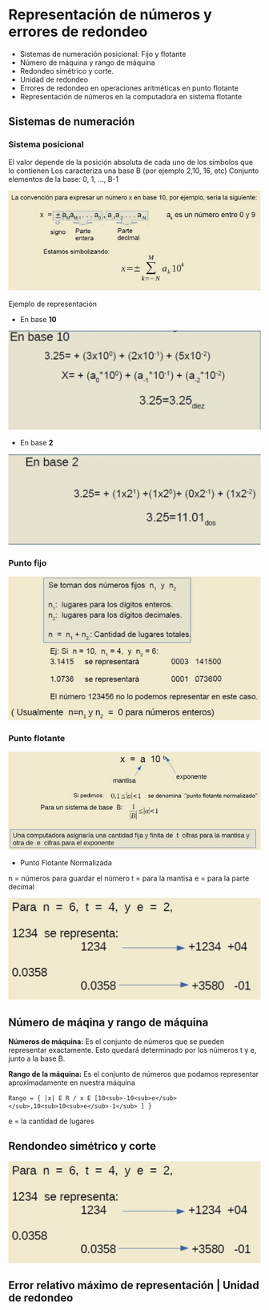 # Representación de números y errores de redondeo

- Sistemas de numeración posicional: Fijo y flotante
- Número de máquina y rango de máquina
- Redondeo simétrico y corte.
- Unidad de redondeo
- Errores de redondeo en operaciones aritméticas en punto flotante
- Representación de números en la computadora en sistema flotante

## Sistemas de numeración

### Sistema posicional  

El valor depende de la posición absoluta de cada uno de los símbolos que lo contienen
Los caracteriza una base B (por ejemplo 2,10, 16, etc)
Conjunto elementos de la base: 0, 1, ..., B-1

![Sistema posicional](/U1-Errores/imgs/modulo02/sistema-posicional.png)

Ejemplo de representación

- En base **10**

![Ejemplo de Representación en decimal](/U1-Errores/imgs/modulo02/repre-b10.png)

- En base **2**

![Ejemplo de Representación en binario](/U1-Errores/imgs/modulo02/repre-b2.png)

### Punto fijo

![Ejemplo de Representación en sist. Punto Fijo](/U1-Errores/imgs/modulo02/punto-fijo.png)


### Punto flotante

![Ejemplo de Representación en sist. Punto Flotanta](/U1-Errores/imgs/modulo02/punto-flotante.png)


- Punto Flotante Normalizada

n = números para guardar el número
t = para la mantisa 
e = para la parte decimal

![Ejemplo de Representación en sist. Punto Flotanta Normalizada](/U1-Errores/imgs/modulo02/punto-flotante-normalizado.png)

## Número de máqina y rango de máquina

**Números de máquina:** Es el conjunto de números que se pueden representar exactamente.
Esto quedará determinado por los números t y e, junto a la base B.

**Rango de la máquina:** Es el conjunto de números que podamos representar aproximadamente en nuestra máquina

```
Rango = { |x| E R / x E [10<sub>-10<sub>e</sub></sub>,10<sub>10<sub>e</sub>-1</sub> ] }
```

e = la cantidad de lugares 

## Rendondeo simétrico y corte 

![Redondeo Simétrico y corte](/U1-Errores/imgs/modulo02/punto-flotante-normalizado.png)

## Error relativo máximo de representación | Unidad de redondeo

